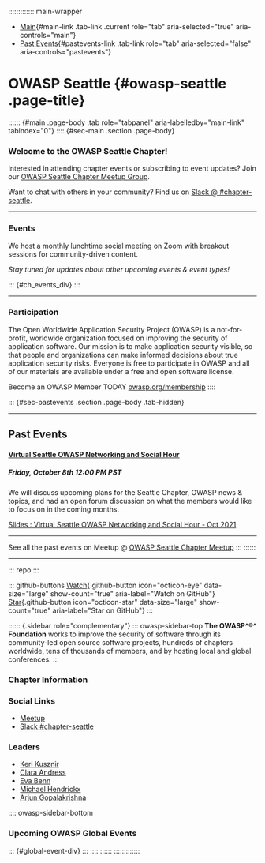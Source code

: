 ::::::::::::: main-wrapper
- [Main](#div-main){#main-link .tab-link .current role="tab"
  aria-selected="true" aria-controls="main"}
- [Past Events](#div-pastevents){#pastevents-link .tab-link role="tab"
  aria-selected="false" aria-controls="pastevents"}

# OWASP Seattle {#owasp-seattle .page-title}

:::::: {#main .page-body .tab role="tabpanel" aria-labelledby="main-link" tabindex="0"}
:::: {#sec-main .section .page-body}
### Welcome to the OWASP Seattle Chapter!

Interested in attending chapter events or subscribing to event updates?
Join our [OWASP Seattle Chapter Meetup
Group](https://www.meetup.com/OWASP-Seattle-Chapter/).

Want to chat with others in your community? Find us on [Slack @
#chapter-seattle](https://bit.ly/owasp-seattle-slack).

------------------------------------------------------------------------

### Events

We host a monthly lunchtime social meeting on Zoom with breakout
sessions for community-driven content.

*Stay tuned for updates about other upcoming events & event types!*

::: {#ch_events_div}
:::

------------------------------------------------------------------------

### Participation

The Open Worldwide Application Security Project (OWASP) is a
not-for-profit, worldwide organization focused on improving the security
of application software. Our mission is to make application security
visible, so that people and organizations can make informed decisions
about true application security risks. Everyone is free to participate
in OWASP and all of our materials are available under a free and open
software license.

Become an OWASP Member TODAY
[owasp.org/membership](https://owasp.org/membership)
::::

::: {#sec-pastevents .section .page-body .tab-hidden}

------------------------------------------------------------------------

## Past Events

#### [Virtual Seattle OWASP Networking and Social Hour](https://www.meetup.com/OWASP-Seattle-Chapter/events/280786436/)

##### Friday, October 8th 12:00 PM PST

We will discuss upcoming plans for the Seattle Chapter, OWASP news &
topics, and had an open forum discussion on what the members would like
to focus on in the coming months.

[Slides : Virtual Seattle OWASP Networking and Social Hour - Oct
2021](https://owasp.org/www-chapter-seattle/presentations/Virtual%20Seattle%20OWASP%20Networking%20and%20Social%20Hour%20-%20Oct%202021.pdf)

------------------------------------------------------------------------

See all the past events on Meetup @ [OWASP Seattle Chapter
Meetup](https://www.meetup.com/OWASP-Seattle-Chapter/events/past/)
:::
::::::

------------------------------------------------------------------------

::: repo
:::

::: github-buttons
[Watch](https://github.com/owasp/www-chapter-seattle/subscription){.github-button
icon="octicon-eye" data-size="large" show-count="true"
aria-label="Watch on GitHub"}
[Star](https://github.com/owasp/www-chapter-seattle){.github-button
icon="octicon-star" data-size="large" show-count="true"
aria-label="Star on GitHub"}
:::

:::::: {.sidebar role="complementary"}
::: owasp-sidebar-top
**The OWASP^®^ Foundation** works to improve the security of software
through its community-led open source software projects, hundreds of
chapters worldwide, tens of thousands of members, and by hosting local
and global conferences.
:::

### Chapter Information

### Social Links

- [Meetup](https://www.meetup.com/OWASP-Seattle-Chapter/)
- [Slack #chapter-seattle](https://owasp.slack.com/archives/C04UWLACF/)

### Leaders

- [Keri
  Kusznir](https://owasp.org/cdn-cgi/l/email-protection#375c52455e195c42444d595e4577584056444719584550)
- [Clara
  Andress](https://owasp.org/cdn-cgi/l/email-protection#93f0fff2e1f2bdf2fdf7e1f6e0e0d3fce4f2e0e3bdfce1f4)
- [Eva
  Benn](https://owasp.org/cdn-cgi/l/email-protection#0c697a6d226e6962624c637b6d7f7c22637e6b)
- [Michael
  Hendrickx](https://owasp.org/cdn-cgi/l/email-protection#ec81858f848d8980c2848982889e858f8794ac839b8d9f9cc2839e8b)
- [Arjun
  Gopalakrishna](https://owasp.org/cdn-cgi/l/email-protection#bfdecdd5cad191d8d0cfded3ded4cdd6ccd7d1deffd0c8decccf91d0cdd8)

:::: owasp-sidebar-bottom
### Upcoming OWASP Global Events

::: {#global-event-div}
:::
::::
::::::
:::::::::::::
